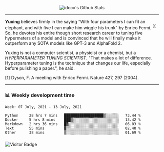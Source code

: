 <div align="center">
    <img align="center" src="https://github-readme-stats.vercel.app/api?username=idocx&show_icons=true&count_private=true&hide_border=true" alt="idocx's Github Stats"></img>
</div>

---

**Yuxing** believes firmly in the saying "With four parameters I can fit an elephant, and with five I can make him wiggle his trunk" by Enrico Fermi. <sup>[1]</sup> So, he devotes his entire though short research career to tuning five hypermeters of a model and is convinced that he will finally make it outperform any SOTA models like GPT-3 and AlphaFold 2.

Yuxing is not a computer scientist, a physicist or a chemist, but a *HYPERPARAMETER TUNING SCIENTIST*. "That makes a lot of difference. Hyperparameter tuning is the technique that changes our life, especially before pulishing a paper.", he said.

[1] Dyson, F. A meeting with Enrico Fermi. Nature 427, 297 (2004).


---

### 📊 Weekly development time
<!--START_SECTION:waka-->
```text
Week: 07 July, 2021 - 13 July, 2021

Python     28 hrs 7 mins   ██████████████████▒░░░░░░   73.44 % 
Docker     5 hrs 8 mins    ███▒░░░░░░░░░░░░░░░░░░░░░   13.42 % 
Markdown   2 hrs 36 mins   █▓░░░░░░░░░░░░░░░░░░░░░░░   06.83 % 
Text       55 mins         ▓░░░░░░░░░░░░░░░░░░░░░░░░   02.40 % 
Other      38 mins         ▒░░░░░░░░░░░░░░░░░░░░░░░░   01.69 % 
```
<!--END_SECTION:waka-->

### 

![Visitor Badge](https://visitor-badge.laobi.icu/badge?page_id=idocx.idocx)